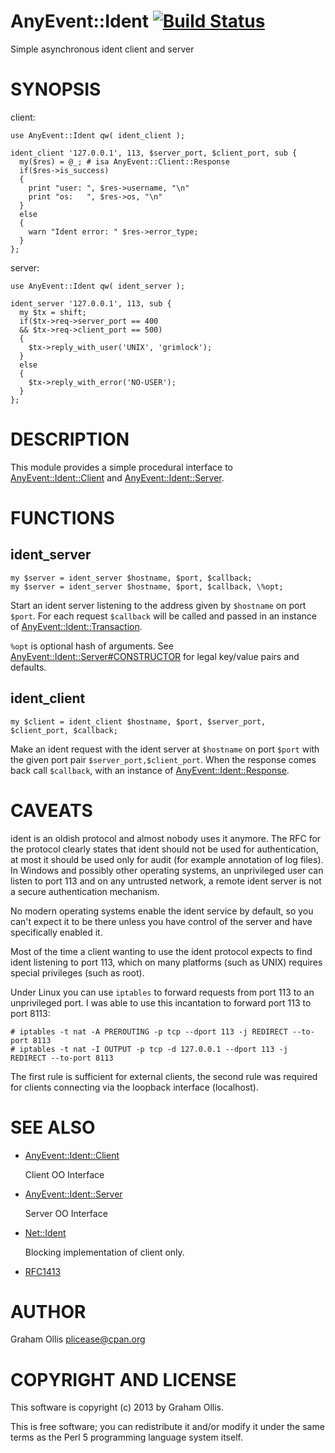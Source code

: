 # AnyEvent::Ident [![Build Status](https://secure.travis-ci.org/plicease/AnyEvent-Ident.png)](http://travis-ci.org/plicease/AnyEvent-Ident)

Simple asynchronous ident client and server

# SYNOPSIS

client:

    use AnyEvent::Ident qw( ident_client );
    
    ident_client '127.0.0.1', 113, $server_port, $client_port, sub {
      my($res) = @_; # isa AnyEvent::Client::Response 
      if($res->is_success)
      {
        print "user: ", $res->username, "\n"
        print "os:   ", $res->os, "\n"
      }
      else
      {
        warn "Ident error: " $res->error_type;
      }
    };

server:

    use AnyEvent::Ident qw( ident_server );
    
    ident_server '127.0.0.1', 113, sub {
      my $tx = shift;
      if($tx->req->server_port == 400
      && $tx->req->client_port == 500)
      {
        $tx->reply_with_user('UNIX', 'grimlock');
      }
      else
      {
        $tx->reply_with_error('NO-USER');
      }
    };

# DESCRIPTION

This module provides a simple procedural interface to [AnyEvent::Ident::Client](https://metacpan.org/pod/AnyEvent::Ident::Client) and
[AnyEvent::Ident::Server](https://metacpan.org/pod/AnyEvent::Ident::Server).

# FUNCTIONS

## ident\_server

    my $server = ident_server $hostname, $port, $callback;
    my $server = ident_server $hostname, $port, $callback, \%opt;

Start an ident server listening to the address given by `$hostname`
on port `$port`.  For each request `$callback` will be called and
passed in an instance of [AnyEvent::Ident::Transaction](https://metacpan.org/pod/AnyEvent::Ident::Transaction).

`%opt` is optional hash of arguments.  See [AnyEvent::Ident::Server#CONSTRUCTOR](https://metacpan.org/pod/AnyEvent::Ident::Server#CONSTRUCTOR)
for legal key/value pairs and defaults.

## ident\_client

    my $client = ident_client $hostname, $port, $server_port, $client_port, $callback;

Make an ident request with the ident server at `$hostname` on port `$port`
with the given port pair `$server_port,$client_port`.  When the response
comes back call `$callback`, with an instance of [AnyEvent::Ident::Response](https://metacpan.org/pod/AnyEvent::Ident::Response).

# CAVEATS

ident is an oldish protocol and almost nobody uses it anymore.  The RFC for the
protocol clearly states that ident should not be used for authentication, at most
it should be used only for audit (for example annotation of log files).  In Windows 
and possibly other operating systems, an unprivileged user can listen to port 113
and on any untrusted network, a remote ident server is not a secure authentication 
mechanism.

No modern operating systems enable the ident service by default, so you can't expect
it to be there unless you have control of the server and have specifically enabled
it.

Most of the time a client wanting to use the ident protocol expects to find 
ident listening to port 113, which on many platforms (such as UNIX) requires
special privileges (such as root).

Under Linux you can use `iptables` to forward requests from port 113 to
an unprivileged port.  I was able to use this incantation to forward port 113
to port 8113:

    # iptables -t nat -A PREROUTING -p tcp --dport 113 -j REDIRECT --to-port 8113
    # iptables -t nat -I OUTPUT -p tcp -d 127.0.0.1 --dport 113 -j REDIRECT --to-port 8113

The first rule is sufficient for external clients, the second rule was required
for clients connecting via the loopback interface (localhost).

# SEE ALSO

- [AnyEvent::Ident::Client](https://metacpan.org/pod/AnyEvent::Ident::Client)

    Client OO Interface

- [AnyEvent::Ident::Server](https://metacpan.org/pod/AnyEvent::Ident::Server)

    Server OO Interface

- [Net::Ident](https://metacpan.org/pod/Net::Ident)

    Blocking implementation of client only.

- [RFC1413](http://tools.ietf.org/html/rfc1413)

# AUTHOR

Graham Ollis <plicease@cpan.org>

# COPYRIGHT AND LICENSE

This software is copyright (c) 2013 by Graham Ollis.

This is free software; you can redistribute it and/or modify it under
the same terms as the Perl 5 programming language system itself.
